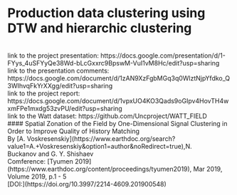 # Production data clustering using DTW and hierarchic clustering

<br>
link to the project presentation: https://docs.google.com/presentation/d/1-FYys_4uSFYyQe38Wd-bLcGxxrc9BpswM-VuI1vM8Hc/edit?usp=sharing

<br>
link to the presentation comments: https://docs.google.com/document/d/1zAN9XzFgbMGq3q0WlztNjpYfdko_Q3WIhvqFkYrXXgg/edit?usp=sharing
<br>
link to the project report: https://docs.google.com/document/d/1vpxUO4KO3Qads9oGIpv4HovTH4wxmFPe1mxdg53zvPU/edit?usp=sharing

<br>
link to the Watt dataset:  https://github.com/Uncproject/WATT_FIELD
<br>
#### Spatial Zonation of the Field by One-Dimensional Signal Clustering in Order to Improve Quality of History Matching
<br>
By [A. Voskresenskiy](https://www.earthdoc.org/search?value1=A.+Voskresenskiy&option1=author&noRedirect=true),N. Buckanov and G. Y. Shishaev
<br>
Comference: [Tyumen 2019](https://www.earthdoc.org/content/proceedings/tyumen2019), Mar 2019, Volume 2019, p.1 - 5
<br>
[DOI:](https://doi.org/10.3997/2214-4609.201900548)
